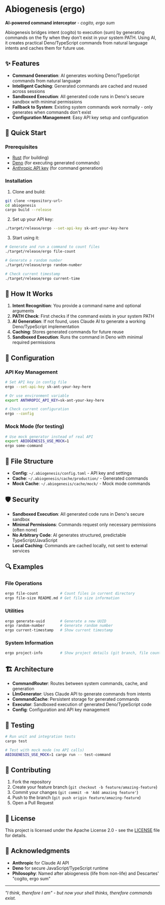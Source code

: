# Abiogenesis (ergo)

**AI-powered command interceptor** - *cogito, ergo sum*

Abiogenesis bridges intent (cogito) to execution (sum) by generating commands on the fly when they don't exist in your system PATH. Using AI, it creates practical Deno/TypeScript commands from natural language intents and caches them for future use.

## ✨ Features

- **Command Generation**: AI generates working Deno/TypeScript commands from natural language
- **Intelligent Caching**: Generated commands are cached and reused across sessions
- **Sandboxed Execution**: All generated code runs in Deno's secure sandbox with minimal permissions
- **Fallback to System**: Existing system commands work normally - only generates when commands don't exist
- **Configuration Management**: Easy API key setup and configuration

## 🚀 Quick Start

### Prerequisites

- [Rust](https://rustup.rs/) (for building)
- [Deno](https://deno.land/) (for executing generated commands)
- [Anthropic API key](https://console.anthropic.com/) (for command generation)

### Installation

1. Clone and build:
```bash
git clone <repository-url>
cd abiogenesis
cargo build --release
```

2. Set up your API key:
```bash
./target/release/ergo --set-api-key sk-ant-your-key-here
```

3. Start using it:
```bash
# Generate and run a command to count files
./target/release/ergo file-count

# Generate a random number
./target/release/ergo random-number

# Check current timestamp  
./target/release/ergo current-time
```

## 🎯 How It Works

1. **Intent Recognition**: You provide a command name and optional arguments
2. **PATH Check**: First checks if the command exists in your system PATH
3. **AI Generation**: If not found, uses Claude AI to generate a working Deno/TypeScript implementation
4. **Caching**: Stores generated commands for future reuse
5. **Sandboxed Execution**: Runs the command in Deno with minimal required permissions

## 🔧 Configuration

### API Key Management

```bash
# Set API key in config file
ergo --set-api-key sk-ant-your-key-here

# Or use environment variable
export ANTHROPIC_API_KEY=sk-ant-your-key-here

# Check current configuration
ergo --config
```

### Mock Mode (for testing)

```bash
# Use mock generator instead of real API
export ABIOGENESIS_USE_MOCK=1
ergo some-command
```

## 📁 File Structure

- **Config**: `~/.abiogenesis/config.toml` - API key and settings
- **Cache**: `~/.abiogenesis/cache/production/` - Generated commands
- **Mock Cache**: `~/.abiogenesis/cache/mock/` - Mock mode commands

## 🛡️ Security

- **Sandboxed Execution**: All generated code runs in Deno's secure sandbox
- **Minimal Permissions**: Commands request only necessary permissions (often none)
- **No Arbitrary Code**: AI generates structured, predictable TypeScript/JavaScript
- **Local Caching**: Commands are cached locally, not sent to external services

## 🔍 Examples

### File Operations
```bash
ergo file-count          # Count files in current directory
ergo file-size README.md # Get file size information
```

### Utilities  
```bash
ergo generate-uuid       # Generate a new UUID
ergo random-number       # Generate random number
ergo current-timestamp   # Show current timestamp
```

### System Information
```bash
ergo project-info        # Show project details (git branch, file count, etc.)
```

## 🏗️ Architecture

- **CommandRouter**: Routes between system commands, cache, and generation
- **LlmGenerator**: Uses Claude API to generate commands from intents
- **CommandCache**: Persistent storage for generated commands
- **Executor**: Sandboxed execution of generated Deno/TypeScript code
- **Config**: Configuration and API key management

## 🧪 Testing

```bash
# Run unit and integration tests
cargo test

# Test with mock mode (no API calls)
ABIOGENESIS_USE_MOCK=1 cargo run -- test-command
```

## 🤝 Contributing

1. Fork the repository
2. Create your feature branch (`git checkout -b feature/amazing-feature`)
3. Commit your changes (`git commit -m 'Add amazing feature'`)
4. Push to the branch (`git push origin feature/amazing-feature`)
5. Open a Pull Request

## 📄 License

This project is licensed under the Apache License 2.0 - see the [LICENSE](LICENSE) file for details.

## 🙏 Acknowledgments

- **Anthropic** for Claude AI API
- **Deno** for secure JavaScript/TypeScript runtime
- **Philosophy**: Named after abiogenesis (life from non-life) and Descartes' "cogito, ergo sum"

---

*"I think, therefore I am" - but now your shell thinks, therefore commands exist.*